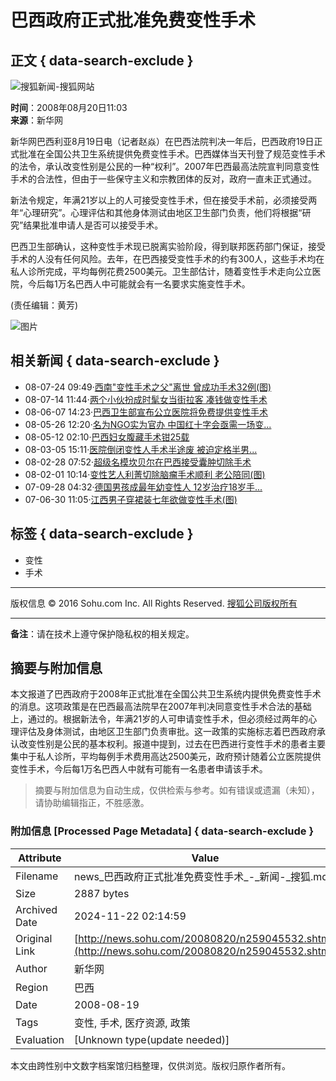 # 巴西政府正式批准免费变性手术

## 正文 { data-search-exclude }


![搜狐新闻-搜狐网站](https://images.sohu.com/uiue/sohu_logo/2006/news_logo3.gif)

**时间**：2008年08月20日11:03  
**来源**：新华网

新华网巴西利亚8月19日电（记者赵焱）在巴西法院判决一年后，巴西政府19日正式批准在全国公共卫生系统提供免费变性手术。巴西媒体当天刊登了规范变性手术的法令，承认改变性别是公民的一种“权利”。2007年巴西最高法院宣判同意变性手术的合法性，但由于一些保守主义和宗教团体的反对，政府一直未正式通过。

新法令规定，年满21岁以上的人可接受变性手术，但在接受手术前，必须接受两年“心理研究”。心理评估和其他身体测试由地区卫生部门负责，他们将根据“研究”结果批准申请人是否可以接受手术。

巴西卫生部确认，这种变性手术现已脱离实验阶段，得到联邦医药部门保证，接受手术的人没有任何风险。去年，在巴西接受变性手术的约有300人，这些手术均在私人诊所完成，平均每例花费2500美元。卫生部估计，随着变性手术走向公立医院，今后每1万名巴西人中可能就会有一名要求实施变性手术。

(责任编辑：黄芳)

![图片](https://photocdn.sohu.com/20061227/Img247290750.gif)

## 相关新闻 { data-search-exclude }

-  08-07-24 09:49·[西南"变性手术之父"离世 曾成功手术32例(图)](https://news.sohu.com/20080724/n258346201.shtml)
-  08-07-14 11:44·[两个小伙扮成时髦女当街拉客 凑钱做变性手术](https://news.sohu.com/20080714/n258130840.shtml)
-  08-06-07 14:23·[巴西卫生部宣布公立医院将免费提供变性手术](https://news.sohu.com/20080607/n257349397.shtml)
-  08-05-26 12:20·[名为NGO实为官办 中国红十字会亟需一场变...](https://news.sohu.com/20080526/n257083308.shtml)
-  08-05-12 02:10·[巴西妇女腹藏手术钳25载](https://news.sohu.com/20080512/n256787351.shtml)
-  08-03-05 15:11·[医院倒闭变性人手术半途废 被迫定格半男...](https://news.sohu.com/20080305/n255544558.shtml)
-  08-02-28 07:52·[超级名模坎贝尔在巴西接受囊肿切除手术](https://news.sohu.com/20080228/n255406909.shtml)
-  08-02-01 10:14·[变性艺人利菁切除脑瘤手术顺利 老公陪同(图)](https://news.sohu.com/20080201/n255012328.shtml)
-  07-09-28 04:32·[德国男孩成最年幼变性人 12岁治疗18岁手...](https://news.sohu.com/20070928/n252398015.shtml)
-  07-06-30 11:05·[江西男子穿裙装七年欲做变性手术(图)](https://news.sohu.com/20070630/n250843578.shtml)

## 标签 { data-search-exclude }
- 变性
- 手术

---

版权信息 © 2016 Sohu.com Inc. All Rights Reserved. [搜狐公司版权所有](https://corp.sohu.com/s2007/copyright/)  

---

**备注**：请在技术上遵守保护隐私权的相关规定。
<!-- tcd_original_link http://news.sohu.com/20080820/n259045532.shtml -->
## 摘要与附加信息

<!-- tcd_abstract -->
本文报道了巴西政府于2008年正式批准在全国公共卫生系统内提供免费变性手术的消息。这项政策是在巴西最高法院早在2007年判决同意变性手术合法的基础上，通过的。根据新法令，年满21岁的人可申请变性手术，但必须经过两年的心理评估及身体测试，由地区卫生部门负责审批。这一政策的实施标志着巴西政府承认改变性别是公民的基本权利。报道中提到，过去在巴西进行变性手术的患者主要集中于私人诊所，平均每例手术费用高达2500美元，政府预计随着公立医院提供变性手术，今后每1万名巴西人中就有可能有一名患者申请该手术。
<!-- tcd_abstract_end -->

> 摘要与附加信息为自动生成，仅供检索与参考。如有错误或遗漏（未知），请协助编辑指正，不胜感激。

### 附加信息 [Processed Page Metadata] { data-search-exclude }

| Attribute       | Value                                  |
|-----------------|----------------------------------------|
| Filename        | news_巴西政府正式批准免费变性手术_-_新闻-_搜狐.md                             |
| Size            | 2887 bytes                           |
| Archived Date   | 2024-11-22 02:14:59                             |
| Original Link   | [http://news.sohu.com/20080820/n259045532.shtml](http://news.sohu.com/20080820/n259045532.shtml)                       |
| Author          | 新华网                               |
| Region          | 巴西                               |
| Date            | 2008-08-19                                 |
| Tags            | 变性, 手术, 医疗资源, 政策                                 |
| Evaluation            | [Unknown type(update needed)]                                 |
<!-- tcd_table_end -->

本文由跨性别中文数字档案馆归档整理，仅供浏览。版权归原作者所有。
